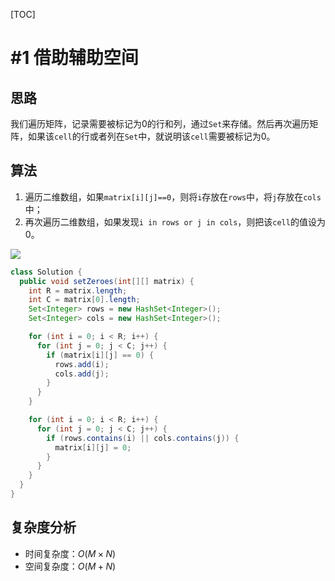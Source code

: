 [TOC]
# #1 借助辅助空间

## 思路

我们遍历矩阵，记录需要被标记为0的行和列，通过`Set`来存储。然后再次遍历矩阵，如果该`cell`的行或者列在`Set`中，就说明该`cell`需要被标记为0。

## 算法

1. 遍历二维数组，如果`matrix[i][j]==0`，则将`i`存放在`rows`中，将`j`存放在`cols`中；
2. 再次遍历二维数组，如果发现`i in rows or j in cols`，则把该`cell`的值设为0。

![](http://p6sh0jwf6.bkt.clouddn.com/2018-10-05-LeetCode%2073.%20Set%20Matrix%20Zeroes%20%20%E8%A7%A3%E6%B3%951.gif)

```java
class Solution {
  public void setZeroes(int[][] matrix) {
    int R = matrix.length;
    int C = matrix[0].length;
    Set<Integer> rows = new HashSet<Integer>();
    Set<Integer> cols = new HashSet<Integer>();

    for (int i = 0; i < R; i++) {
      for (int j = 0; j < C; j++) {
        if (matrix[i][j] == 0) {
          rows.add(i);
          cols.add(j);
        }
      }
    }

    for (int i = 0; i < R; i++) {
      for (int j = 0; j < C; j++) {
        if (rows.contains(i) || cols.contains(j)) {
          matrix[i][j] = 0;
        }
      }
    }
  }
}
```

## 复杂度分析

- 时间复杂度：$O(M\times N)$
- 空间复杂度：$O(M+N)$